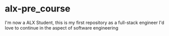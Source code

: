 # alx-pre_course
 I'm now a ALX Student, this is my first repository as a full-stack engineer
I'd love to continue in the aspect of software engineering
